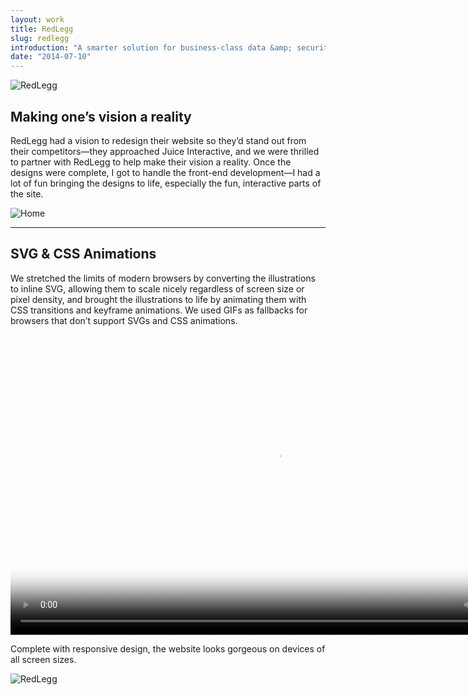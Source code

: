 ```yaml
---
layout: work
title: RedLegg
slug: redlegg
introduction: "A smarter solution for business-class data &amp; security."
date: "2014-07-10"
---
```

<div class="hero hero--{{ page.slug }}">
  <div class="align">
    <div class="align-cell">
      <img src="/assets/images/work/{{ page.slug }}/logo.png"
           srcset="/assets/images/work/{{ page.slug }}/logo.png 1x,
                   /assets/images/work/{{ page.slug }}/logo@2x.png 2x" class="{{ page.slug }}-logo" alt="RedLegg">
    </div>
  </div>
</div>
<div class="section">
  <div class="container">
    <div class="{{ page.slug }}-intro-description">
      <h2>Making one’s vision a reality</h2>
      <p>RedLegg had a vision to redesign their website so they’d stand out from their competitors—they approached Juice Interactive, and we were thrilled to partner with RedLegg to help make their vision a reality. Once the designs were complete, I got to handle the front-end development—I had a lot of fun bringing the designs to life, especially the fun, interactive parts of the site.</p>
    </div>
    <div class="{{ page.slug }}-intro-image">
      <img src="/assets/images/work/{{ page.slug }}/home.jpg" alt="Home">
    </div>
  </div>
  <hr class="section-break">
  <div class="container">
    <div class="{{ page.slug }}-svg-description">
      <h2>SVG &amp; CSS Animations</h2>
      <p>We stretched the limits of modern browsers by converting the illustrations to inline SVG, allowing them to scale nicely regardless of screen size or pixel density, and brought the illustrations to life by animating them with CSS transitions and keyframe animations. We used GIFs as fallbacks for browsers that don’t support SVGs and CSS animations.</p>
    </div>
    <div class="{{ page.slug }}-svg-example">
      <div class="video widescreen">
        <video width="853" height="480" poster="/assets/images/work/{{ page.slug }}/animations-poster.jpg" autoplay loop>
          <source src="/assets/media/work/redlegg/animations.mp4" type="video/mp4"></source>
          <source src="/assets/media/work/redlegg/animations.webm" type="video/webm"></source>
          <source src="/assets/media/work/redlegg/animations.ogv" type="video/ogg"></source>
        </video>
      </div>
    </div>
  </div>
</div>
<div class="section section--{{ page.slug }}-red">
  <div class="container">
    <div class="{{ page.slug }}-responsive-description">
      <p>Complete with responsive design, the website looks gorgeous on devices of all screen sizes.</p>
    </div>
    <div class="{{ page.slug }}-responsive-image">
      <img src="/assets/images/work/{{ page.slug }}/responsive.jpg"
           srcset="/assets/images/work/{{ page.slug }}/responsive.jpg 1x,
                   /assets/images/work/{{ page.slug }}/responsive@2x.jpg 2x" class="{{ page.slug }}-responsive" alt="RedLegg">
    </div>
  </div>
</div>